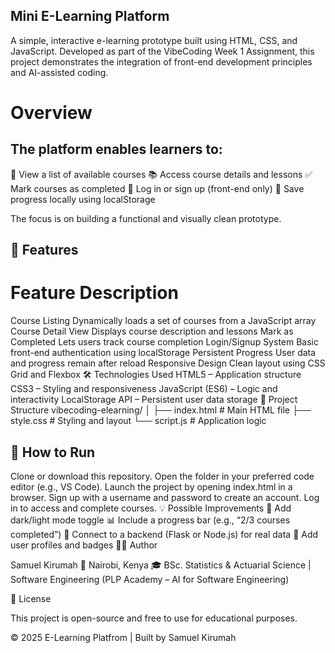 ## Mini E-Learning Platform

A simple, interactive e-learning prototype built using HTML, CSS, and JavaScript.
Developed as part of the VibeCoding Week 1 Assignment, this project demonstrates the integration of front-end development principles and AI-assisted coding.

# Overview

## The platform enables learners to:

🧾 View a list of available courses
📚 Access course details and lessons
✅ Mark courses as completed
🔐 Log in or sign up (front-end only)
💾 Save progress locally using localStorage

The focus is on building a functional and visually clean prototype.

## 🧠 Features
# Feature	Description
Course Listing	Dynamically loads a set of courses from a JavaScript array
Course Detail View	Displays course description and lessons
Mark as Completed	Lets users track course completion
Login/Signup System	Basic front-end authentication using localStorage
Persistent Progress	User data and progress remain after reload
Responsive Design	Clean layout using CSS Grid and Flexbox
🛠️ Technologies Used
HTML5 – Application structure
CSS3 – Styling and responsiveness
JavaScript (ES6) – Logic and interactivity
LocalStorage API – Persistent user data storage
🧩 Project Structure
vibecoding-elearning/
│
├── index.html       # Main HTML file
├── style.css        # Styling and layout
└── script.js        # Application logic

## 🧭 How to Run
Clone or download this repository.
Open the folder in your preferred code editor (e.g., VS Code).
Launch the project by opening index.html in a browser.
Sign up with a username and password to create an account.
Log in to access and complete courses.
💡 Possible Improvements
🌙 Add dark/light mode toggle
📊 Include a progress bar (e.g., “2/3 courses completed”)
🔗 Connect to a backend (Flask or Node.js) for real data
🧾 Add user profiles and badges
👨‍💻 Author

Samuel Kirumah
📍 Nairobi, Kenya
🎓 BSc. Statistics & Actuarial Science | Software Engineering (PLP Academy – AI for Software Engineering)

📜 License

This project is open-source and free to use for educational purposes.

© 2025 E-Learning Platfrom | Built by Samuel Kirumah

